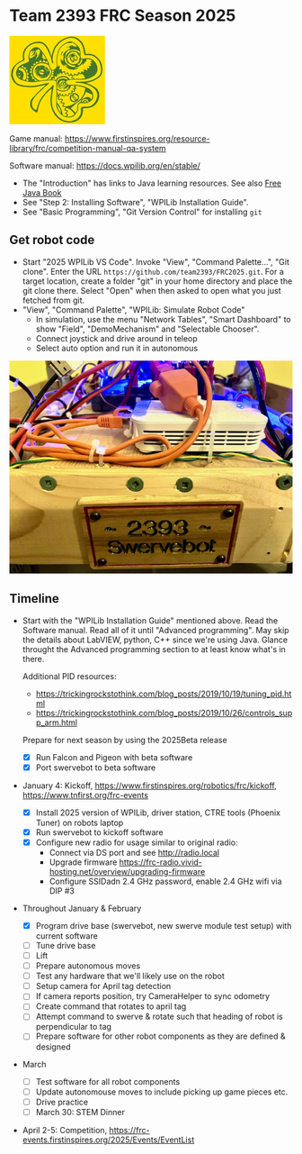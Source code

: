 Team 2393 FRC Season 2025
=========================

![logo](logo.jpg)

Game manual: https://www.firstinspires.org/resource-library/frc/competition-manual-qa-system

Software manual: https://docs.wpilib.org/en/stable/

 * The "Introduction" has links to Java learning resources.
   See also [Free Java Book](https://greenteapress.com/wp/think-java-2e/)
 * See "Step 2: Installing Software", "WPILib Installation Guide".
 * See "Basic Programming", "Git Version Control" for installing `git`

Get robot code
--------------
 * Start "2025 WPILib VS Code". Invoke "View", "Command Palette...", "Git clone".
   Enter the URL `https://github.com/team2393/FRC2025.git`.
   For a target location, create a folder "git" in your home directory
   and place the git clone there. Select "Open" when then asked to open
   what you just fetched from git.
 * "View", "Command Palette", "WPILib: Simulate Robot Code"
   * In simulation, use the menu "Network Tables",  "Smart Dashboard" to show "Field", "DemoMechanism" and "Selectable Chooser".
   * Connect joystick and drive around in teleop
   * Select auto option and run it in autonomous

![servebot](swervebot.jpg)

Timeline
--------

 * Start with the "WPILib Installation Guide" mentioned above.
   Read the Software manual. Read all of it until "Advanced programming".
   May skip the details about LabVIEW, python, C++ since we're using Java.
   Glance throught the Advanced programming section to at least know
   what's in there.

   Additional PID resources:
   - https://trickingrockstothink.com/blog_posts/2019/10/19/tuning_pid.html
   - https://trickingrockstothink.com/blog_posts/2019/10/26/controls_supp_arm.html
   
   Prepare for next season by using the 2025Beta release

   - [X] Run Falcon and Pigeon with beta software
   - [X] Port swervebot to beta software

 * January 4: Kickoff, https://www.firstinspires.org/robotics/frc/kickoff, https://www.tnfirst.org/frc-events
   - [X] Install 2025 version of WPILib, driver station, CTRE tools (Phoenix Tuner) on robots laptop
   - [X] Run swervebot to kickoff software
   - [X] Configure new radio for usage similar to original radio:
     * Connect via DS port and see http://radio.local
     * Upgrade firmware https://frc-radio.vivid-hosting.net/overview/upgrading-firmware
     * Configure SSIDadn 2.4 GHz password, enable 2.4 GHz wifi via DIP #3

 * Throughout January & February
   - [X] Program drive base (swervebot, new swerve module test setup) with current software
   - [ ] Tune drive base
   - [ ] Lift
   - [ ] Prepare autonomous moves
   - [ ] Test any hardware that we'll likely use on the robot
   - [ ] Setup camera for April tag detection
   - [ ] If camera reports position, try CameraHelper to sync odometry
   - [ ] Create command that rotates to april tag
   - [ ] Attempt command to swerve & rotate such that heading of robot is perpendicular to tag
   - [ ] Prepare software for other robot components as they are defined & designed

 * March
   - [ ] Test software for all robot components
   - [ ] Update autonomouse moves to include picking up game pieces etc.
   - [ ] Drive practice
   - [ ] March 30: STEM Dinner

 * April 2-5: Competition, https://frc-events.firstinspires.org/2025/Events/EventList



